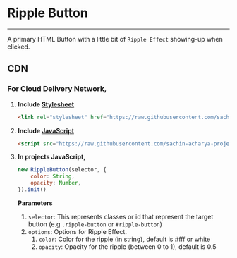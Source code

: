 # Ripple Button

---

A primary HTML Button with a little bit of `Ripple Effect` showing-up when clicked.

## CDN

### For Cloud Delivery Network,

1. **Include [Stylesheet](./CDN/css/ripple-button.css)**

    ```html
    <link rel="stylesheet" href="https://raw.githubusercontent.com/sachin-acharya-projects/RippleButton/main/CDN/css/ripple-button.css" />
    ```

2. **Include [JavaScript](./CDN/js/ripple-button.js)**

    ```html
    <script src="https://raw.githubusercontent.com/sachin-acharya-projects/RippleButton/main/CDN/js/ripple-button.js" defer></script>
    ```

3. **In projects JavaScript,**

    ```js
    new RippleButton(selector, {
        color: String,
        opacity: Number,
    }).init()
    ```

    **Parameters**

    1. `selector`: This represents classes or id that represent the target button (e.g `.ripple-button` or `#ripple-button`)
    2. `options`: Options for Ripple Effect.
        1. `color`: Color for the ripple (in string), default is #fff or white
        2. `opacity`: Opacity for the ripple (between 0 to 1), default is 0.5
